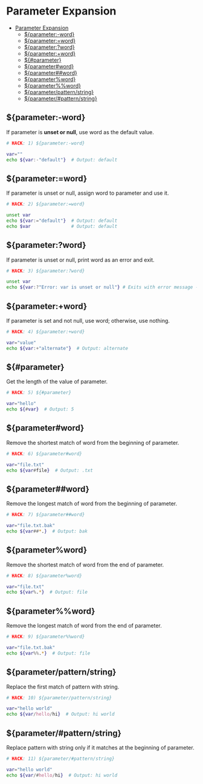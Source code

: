 # Parameter Expansion

- [Parameter Expansion](#parameter-expansion)
  - [${parameter:-word}](#parameter-word)
  - [${parameter:=word}](#parameterword)
  - [${parameter:?word}](#parameterword-1)
  - [${parameter:+word}](#parameterword-2)
  - [${#parameter}](#parameter)
  - [${parameter#word}](#parameterword-3)
  - [${parameter##word}](#parameterword-4)
  - [${parameter%word}](#parameterword-5)
  - [${parameter%%word}](#parameterword-6)
  - [${parameter/pattern/string}](#parameterpatternstring)
  - [${parameter/#pattern/string}](#parameterpatternstring-1)

## ${parameter:-word}

If parameter is **unset or null**, use word as the default value.

```bash
# HACK: 1) ${parameter:-word}

var=""
echo ${var:-"default"}  # Output: default
```

## ${parameter:=word}

If parameter is unset or null, assign word to parameter and use it.

```bash
# HACK: 2) ${parameter:=word}

unset var
echo ${var:="default"}  # Output: default
echo $var               # Output: default
```

## ${parameter:?word}

If parameter is unset or null, print word as an error and exit.

```bash
# HACK: 3) ${parameter:?word}

unset var
echo ${var:?"Error: var is unset or null"} # Exits with error message - echo $?
```

## ${parameter:+word}

If parameter is set and not null, use word; otherwise, use nothing.

```bash
# HACK: 4) ${parameter:+word}

var="value"
echo ${var:+"alternate"}  # Output: alternate
```

## ${#parameter}

Get the length of the value of parameter.

```bash
# HACK: 5) ${#parameter}

var="hello"
echo ${#var}  # Output: 5
```

## ${parameter#word}

Remove the shortest match of word from the beginning of parameter.

```bash
# HACK: 6) ${parameter#word}

var="file.txt"
echo ${var#file}  # Output: .txt
```

## ${parameter##word}

Remove the longest match of word from the beginning of parameter.

```bash
# HACK: 7) ${parameter##word}

var="file.txt.bak"
echo ${var##*.}  # Output: bak
```

## ${parameter%word}

Remove the shortest match of word from the end of parameter.

```bash
# HACK: 8) ${parameter%word}

var="file.txt"
echo ${var%.*}  # Output: file
```

## ${parameter%%word}

Remove the longest match of word from the end of parameter.

```bash
# HACK: 9) ${parameter%%word}

var="file.txt.bak"
echo ${var%%.*}  # Output: file
```

## ${parameter/pattern/string}

Replace the first match of pattern with string.

```bash
# HACK: 10) ${parameter/pattern/string}

var="hello world"
echo ${var/hello/hi}  # Output: hi world
```

## ${parameter/#pattern/string}

Replace pattern with string only if it matches at the beginning of parameter.

```bash
# HACK: 11) ${parameter/#pattern/string}

var="hello world"
echo ${var/#hello/hi}  # Output: hi world
```
